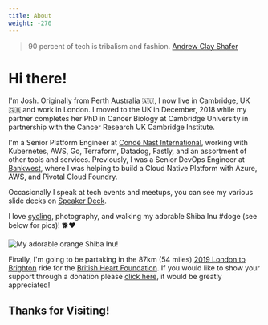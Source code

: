 ```yaml
---
title: About
weight: -270
---
```


<blockquote> 90 percent of tech is tribalism and fashion. 
<span itemscope itemtype="http://schema.org/Person" class="cite">
  <span itemprop="author name"><a href="https://twitter.com/littleidea">Andrew Clay Shafer</a></span>
</span></blockquote>

# Hi there!

I'm Josh. Originally from Perth Australia 🇦🇺, I now live in Cambridge, UK :gb: and work in London. I moved to the UK in December, 2018 while my partner completes her PhD in Cancer Biology at Cambridge University in partnership with the Cancer Research UK Cambridge Institute.

I'm a Senior Platform Engineer at [Condé Nast International](https://condenastinternational.com), working with Kubernetes, AWS, Go, Terraform, Datadog, Fastly, and an assortment of other tools and services. Previously, I was a Senior DevOps Engineer at [Bankwest](https://bankwest.com.au), where I was helping to build a Cloud Native Platform with Azure, AWS, and Pivotal Cloud Foundry.

Occasionally I speak at tech events and meetups, you can see my various slide decks on [Speaker Deck](https://speakerdeck.com/jmickey).

I love [cycling](https://www.strava.com/athletes/32368360), photography, and walking my adorable Shiba Inu #doge (see below for pics)! :dog2::heart:

![My adorable orange Shiba Inu!](/images/2019/05/puppy-images.png)

Finally, I'm going to be partaking in the 87km (54 miles) [2019 London to Brighton](https://www.bhf.org.uk/how-you-can-help/events/london-to-brighton-bike-ride) ride for the [British Heart Foundation](https://www.bhf.org.uk). If you would like to show your support through a donation please [click here](https://www.justgiving.com/fundraising/jmickey), it would be greatly appreciated!

## Thanks for Visiting!

